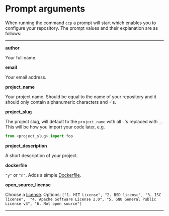 # Prompt arguments

When running the command `ccp` a prompt will start which enables you to configure your repository. The
prompt values and their explanation are as follows:

---

**author**

Your full name.

**email**

Your email address.


**project_name**

Your project name. Should be equal to the name of your repository
and it should only contain alphanumeric characters and `-`'s.

**project_slug**

The project slug, will default to the `project_name` with all `-`'s
replaced with `_`. This will be how you import your code later, e.g.

```python
from <project_slug> import foo
```

**project_description**

A short description of your project.


**dockerfile**

`"y"` or `"n"`. Adds a simple [Dockerfile](https://docker.com).


**open_source_license**

Choose a [license](https://choosealicense.com/). Options:
`["1. MIT License", "2. BSD license", "3. ISC license",  "4. Apache Software License 2.0", "5. GNU General Public License v3", "6. Not open source"]`

---
